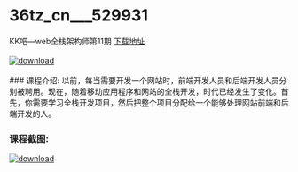 # 36tz_cn___529931
KK吧—web全栈架构师第11期
[下载地址](http://www.36tz.cn/article/529931 "下载地址")
<br/></br>[![download](http://36tz.cn/muke_img/2020_01_1-42-300x233.png "下载地址")](http://www.36tz.cn/article/529931 "下载地址")
<br/></br>### 课程介绍:
以前，每当需要开发一个网站时，前端开发人员和后端开发人员分别被聘用。现在，随着移动应用程序和网站的全栈开发，时代已经发生了变化。首先，你需要学习全栈开发项目，然后把整个项目分配给一个能够处理网站前端和后端开发的人。

### 课程截图:
[![download](http://36tz.cn/muke_img/2020_01_11-44.png "下载地址")](http://www.36tz.cn/article/529931 "下载地址")
